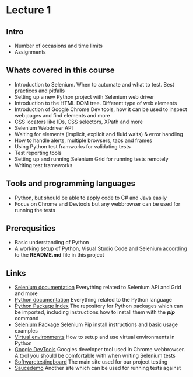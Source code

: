 # Lecture 1 #
## Intro ## 
- Number of occasions and time limits
- Assignments 
 
## Whats covered in this course ##
- Introduction to Selenium. When to automate and what to test. Best practices and pitfalls  
- Setting up a new Python project with Selenium web driver 
- Introduction to the HTML DOM tree. Different type of web elements
- Introduction of Google Chrome Dev tools, how it can be used to inspect web pages and find elements and more  
- CSS locators like IDs, CSS selectors, XPath and more 
- Selenium Webdriver API
- Waiting for elements (implicit, explicit and fluid waits) & error handling
- How to handle alerts, multiple browsers, tabs and frames
- Using Python test framworks for validating tests
- Test reporting tools
- Setting up and running Selenium Grid for running tests remotely
- Writing test frameworks

## Tools and programming languages ##
- Python, but should be able to apply code to C# and Java easily
- Focus on Chrome and Devtools but any webbrowser can be used for running the tests

## Prerequsities ##
- Basic understanding of Python
- A working setup of Python, Visual Studio Code and Selenium according to the **README.md** file in this project

## Links ##
- [Selenium documentation](https://www.selenium.dev/documentation/) Everything related to Selenium APi and Grid and more
- [Python documentation](https://docs.python.org/3/) Everything related to the Python language 
- [Python Package Index](https://pypi.org) The repository for Python packages which can be imported, including instructions how to install them with the **_pip_** command
- [Selenium Package](https://pypi.org/project/selenium/) Selenium Pip install instructions and basic usage examples
- [Virtual environments](https://docs.python.org/3/library/venv.html) How to setup and use virtual environments in Python 
- [Google DevTools](https://developer.chrome.com/docs/devtools) Googles developer tool used in Chrome webbrowser. A tool you should be comfortable with when writing Selenium tests
- [Softwaretestingboard](https://magento.softwaretestingboard.com) The main site used for our project testing
- [Saucedemo](https://www.saucedemo.com/) Another site which can be used for running tests against 

